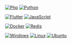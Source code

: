 
[![Php](https://img.shields.io/badge/-Php-black?style=flat&logo=php&link=https://github.com/fredwared)](https://github.com/fredwared) 
[![Python](https://img.shields.io/badge/-Python-black?style=flat&logo=python&link=https://github.com/fredwared)](https://github.com/fredwared) 


[![Flutter](https://img.shields.io/badge/-Flutter-black?style=flat&logo=flutter&link=https://github.com/fredwared)](https://github.com/fredwared) 
[![JavaScript](https://img.shields.io/badge/-JavaScript-black?style=flat&logo=javascript&link=https://github.com/fredwared)](https://github.com/fredwared)


[![Docker](https://img.shields.io/badge/-Docker-black?style=flat&logo=docker&link=https://github.com/fredwared)](https://github.com/fredwared) 
[![Redis](https://img.shields.io/badge/-Redis-black?style=flat&logo=redis&link=https://github.com/fredwared)](https://github.com/fredwared) 


[![Windows](https://img.shields.io/badge/-Windows-black?style=flat&logo=windows&link=https://github.com/fredwared)](https://github.com/fredwared) 
[![Linux](https://img.shields.io/badge/-Linux-black?style=flat&logo=linux&link=https://github.com/fredwared)](https://github.com/fredwared) 
[![Ubuntu](https://img.shields.io/badge/-Ubuntu-black?style=flat&logo=ubuntu&link=https://github.com/fredwared)](https://github.com/fredwared)

